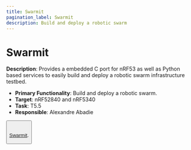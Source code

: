 ```yaml
---
title: Swarmit
pagination_label: Swarmit
description: Build and deploy a robotic swarm
---
```


# Swarmit

**Description**: Provides a embedded C port for nRF53 as well as Python based services to easily build and deploy a robotic swarm infrastructure testbed.

* **Primary Functionality**: Build and deploy a robotic swarm.
* **Target**: nRF52840 and nRF5340
* **Task**: T5.5
* **Responsible**: Alexandre Abadie

<Button label="🔗 LMY-Mengyao/FreeBot repository" link="https://github.com/LMY-Mengyao/FreeBot" block /><br />

[Swarmit](https://github.com/openswarm-eu/swarmit).